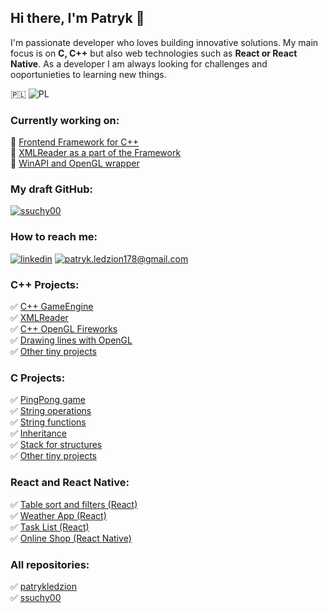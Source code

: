 ## Hi there, I'm Patryk  👋
I'm passionate developer who loves building innovative solutions. My main focus is on **C, C++** but also web technologies such as **React or React Native**. As a developer I am always looking for challenges and ooportunieties to learning new things.<br />

 🇵🇱 ![PL](https://flagsapi.com/PL/flat/32.png) <br />
### Currently working on:
🚀 [Frontend Framework for C++](https://github.com/patrykledzion/cpp_FrontendFramework) <br />
🚀 [XMLReader as a part of the Framework](https://github.com/patrykledzion/cpp_XMLReader) <br /> 
🚀 [WinAPI and OpenGL wrapper](https://github.com/patrykledzion/cpp_GameEngine/tree/main/WindowsLib) <br /> 

### My draft GitHub:
[![ssuchy00](https://img.shields.io/badge/ssuchy00-010409?style=for-the-badge&logo=linkedin&logoColor=white)](https://github.com/ssuchy00)

### How to reach me:
[![linkedin](https://img.shields.io/badge/linkedin-0A66C2?style=for-the-badge&logo=linkedin&logoColor=white)](https://www.linkedin.com/in/patryk-ledzion-bbb124229/)
[![patryk.ledzion178@gmail.com](https://img.shields.io/badge/patryk.ledzion178@gmail.com-DB4437?style=for-the-badge)](mailto:patryk.ledzion178@gmail.com)

### C++ Projects:
✅ [C++ GameEngine](https://github.com/patrykledzion/cpp_GameEngine) <br />
✅ [XMLReader](https://github.com/patrykledzion/cpp_XMLReader) <br />
✅ [C++ OpenGL Fireworks](https://github.com/patrykledzion/cpp_fireworks) <br />
✅ [Drawing lines with OpenGL](https://github.com/patrykledzion/cpp_drawing) <br />
✅ [Other tiny projects](https://github.com/patrykledzion/cpp) <br />

### C Projects:
✅ [PingPong game](https://github.com/patrykledzion/PingPongC) <br />
✅ [String operations](https://github.com/patrykledzion/C/tree/main/String%20operations%20in%20C) <br />
✅ [String functions](https://github.com/patrykledzion/C/tree/main/String%20functions) <br />
✅ [Inheritance](https://github.com/patrykledzion/C/tree/main/Inheritance) <br />
✅ [Stack for structures](https://github.com/patrykledzion/C/tree/main/Structures%20Stack) <br />
✅ [Other tiny projects](https://github.com/patrykledzion/C) <br />

### React and React Native: 
✅ [Table sort and filters (React)](https://github.com/ssuchy00/react-table) <br />
✅ [Weather App (React)](https://github.com/patrykledzion/react-weatherApp) <br />
✅ [Task List (React)](https://github.com/patrykledzion/React/tree/main/TaskList) <br />
✅ [Online Shop (React Native)](https://github.com/ssuchy00/ReactNative_OnlineShop) <br />

### All repositories:
✅ [patrykledzion](https://github.com/patrykledzion?tab=repositories) <br />
✅ [ssuchy00](https://github.com/ssuchy00?tab=repositories)




<!--
**patrykledzion/patrykledzion** is a ✨ _special_ ✨ repository because its `README.md` (this file) appears on your GitHub profile.

Here are some ideas to get you started:

- 🔭 I’m currently working on ...
- 🌱 I’m currently learning ...
- 👯 I’m looking to collaborate on ...
- 🤔 I’m looking for help with ...
- 💬 Ask me about ...
- 📫 How to reach me: ...
- 😄 Pronouns: ...
- ⚡ Fun fact: ...
-->
